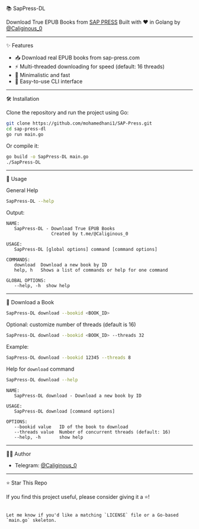 📚 SapPress-DL

Download True EPUB Books from [SAP PRESS](https://www.sap-press.com/)
Built with ❤️ in Golang by [@Caliginous_0](https://t.me/Caliginous_0)

---

✨ Features

- 📥 Download real EPUB books from sap-press.com
- ⚡ Multi-threaded downloading for speed (default: 16 threads)
- 🎯 Minimalistic and fast
- 🧩 Easy-to-use CLI interface

---

🛠️ Installation

Clone the repository and run the project using Go:

```bash
git clone https://github.com/mohamedhani1/SAP-Press.git
cd sap-press-dl
go run main.go
````

Or compile it:

```bash
go build -o SapPress-DL main.go
./SapPress-DL
```

---

🚀 Usage

General Help

```bash
SapPress-DL --help
```

Output:

```
NAME:
   SapPress-DL - Download True EPUB Books
                 Created by t.me/@Caliginous_0

USAGE:
   SapPress-DL [global options] command [command options]

COMMANDS:
   download  Download a new book by ID
   help, h   Shows a list of commands or help for one command

GLOBAL OPTIONS:
   --help, -h  show help
```

---

📘 Download a Book

```bash
SapPress-DL download --bookid <BOOK_ID>
```

Optional: customize number of threads (default is 16)

```bash
SapPress-DL download --bookid <BOOK_ID> --threads 32
```

Example:

```bash
SapPress-DL download --bookid 12345 --threads 8
```

Help for `download` command

```bash
SapPress-DL download --help
```

```
NAME:
   SapPress-DL download - Download a new book by ID

USAGE:
   SapPress-DL download [command options]

OPTIONS:
   --bookid value   ID of the book to download
   --threads value  Number of concurrent threads (default: 16)
   --help, -h       show help
```

---

🧑‍💻 Author

* Telegram: [@Caliginous\_0](https://t.me/Caliginous_0)

---

⭐️ Star This Repo

If you find this project useful, please consider giving it a ⭐️!

```

Let me know if you'd like a matching `LICENSE` file or a Go-based `main.go` skeleton.
```
